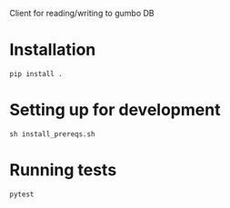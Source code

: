 Client for reading/writing to gumbo DB

# Installation

```
pip install .
```

# Setting up for development

```
sh install_prereqs.sh
```

# Running tests

```
pytest
```


